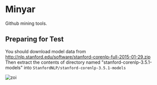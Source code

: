 # Minyar
Github mining tools.

## Preparing for Test
You should download model data from http://nlp.stanford.edu/software/stanford-corenlp-full-2015-01-29.zip  
Then extract the contents of directory named "stanford-corenlp-3.5.1-models" into `StanfordNLP/stanford-corenlp-3.5.1-models`

![zoi](https://dl.dropboxusercontent.com/u/60282301/shinchoku.jpg "zoi")

